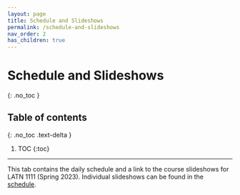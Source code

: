 ```yaml
---
layout: page
title: Schedule and Slideshows
permalink: /schedule-and-slideshows
nav_order: 2
has_children: true
---
```


# Schedule and Slideshows
{: .no_toc }

## Table of contents
{: .no_toc .text-delta }

1. TOC
{:toc}

***

This tab contains the daily schedule and a link to the course slideshows for LATN 1111 (Spring 2023). Individual slideshows can be found in the [schedule](schedule).